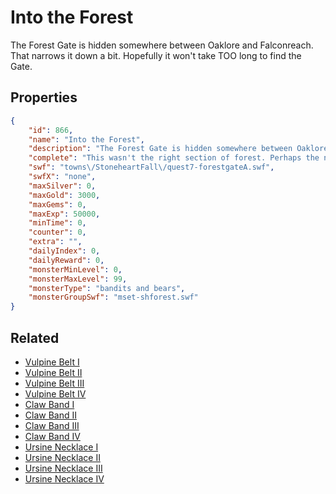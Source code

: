 # Into the Forest

The Forest Gate is hidden somewhere between Oaklore and Falconreach. That narrows it down a bit. Hopefully it won't take TOO long to find the Gate.

## Properties

```json
{
    "id": 866,
    "name": "Into the Forest",
    "description": "The Forest Gate is hidden somewhere between Oaklore and Falconreach. That narrows it down a bit. Hopefully it won't take TOO long to find the Gate.",
    "complete": "This wasn't the right section of forest. Perhaps the next location will the gate.",
    "swf": "towns\/StoneheartFall\/quest7-forestgateA.swf",
    "swfX": "none",
    "maxSilver": 0,
    "maxGold": 3000,
    "maxGems": 0,
    "maxExp": 50000,
    "minTime": 0,
    "counter": 0,
    "extra": "",
    "dailyIndex": 0,
    "dailyReward": 0,
    "monsterMinLevel": 0,
    "monsterMaxLevel": 99,
    "monsterType": "bandits and bears",
    "monsterGroupSwf": "mset-shforest.swf"
}
```

## Related

- [Vulpine Belt I](../items/6590-vulpine-belt-i.md)
- [Vulpine Belt II](../items/6591-vulpine-belt-ii.md)
- [Vulpine Belt III](../items/6592-vulpine-belt-iii.md)
- [Vulpine Belt IV](../items/6593-vulpine-belt-iv.md)
- [Claw Band I](../items/6594-claw-band-i.md)
- [Claw Band II](../items/6595-claw-band-ii.md)
- [Claw Band III](../items/6596-claw-band-iii.md)
- [Claw Band IV](../items/6597-claw-band-iv.md)
- [Ursine Necklace I](../items/6598-ursine-necklace-i.md)
- [Ursine Necklace II](../items/6599-ursine-necklace-ii.md)
- [Ursine Necklace III](../items/6600-ursine-necklace-iii.md)
- [Ursine Necklace IV](../items/6601-ursine-necklace-iv.md)

